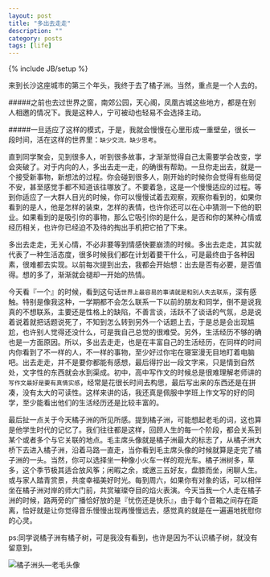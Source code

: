 ```yaml
---
layout: post
title: "多出去走走"
description: ""
category: posts
tags: [life]
---
```

{% include JB/setup %}

来到长沙这座城市的第三个年头，我终于去了橘子洲。当然，重点是一个人去的。

#####之前也去过世界之窗，南郊公园，天心阁，凤凰古城这些地方，都是在别人相邀的情况下。我是这种人，宁可被动也轻易不会选择主动。
<!--break-->
#####一旦适应了这样的模式，于是，我就会慢慢在心里形成一重壁垒，很长一段时间，活在这样的世界里：`缺少交流，缺少思考`。

直到同学聚会，见到很多人，听到很多故事，才渐渐觉得自己太需要学会改变，学会突破了。对于内向的人，多出去走一走，的确很有帮助。一旦你走出去，就是一个接受新事物，新想法的过程。你会碰到很多人，刚开始的时候你会觉得有些局促不安，甚至感觉手都不知道该往哪放了。不要着急，这是一个慢慢适应的过程。等到你适应了一大群人目光的时候，你可以慢慢试着去观察，观察你看到的，如果你看到的是人，他是怎样的装束，怎样的表情，也许你还可以在心中猜测一下他的职业。如果看到的是吸引你的事物，那么它吸引你的是什么，是否和你的某种心情或经历相关，也许你已经迫不及待的掏出手机把它拍了下来。

多出去走走，无关心情，不必非要等到情感快要崩溃的时候。多出去走走，其实就代表了一种生活态度，很多时候我们都在计划着要干什么，可是最终由于各种因素，很难都去实现。以前每次提到出去，我都会开始想：出去是否有必要，是否值得。想的多了，渐渐就会褪却一开始的热情。

今天看『一个』的时候，看到这句话`世界上最容易的事请就是和别人失去联系`，深有感触。特别是像我这种，一学期都不会怎么联系一下以前的朋友和同学，倒不是说我真的不想联系，主要还是性格上的缺陷，不善言谈，活跃不了谈话的气氛，总是说着说着就把话题说死了，不知到怎么转到另外一个话题上去，于是总是会出现尴尬，也许别人觉得还没什么，可是我自己总觉的很难受。另外，生活经历不够的确也是一方面原因。所以，多出去走走，也是在丰富自己的生活经历，在同样的时间内你看到了不一样的人，不一样的事物，至少好过你宅在寝室漫无目地盯着电脑吧。出去走走，并不是要你都能有感想，最后得拧出一段文字来，只是情到自然处，文字性的东西就会水到渠成。初中，高中写作文的时候总是很难理解老师讲的`写作文最好是要有真情实感`，经常是花很长时间去构思，最后写出来的东西还是在拼凑，没有太大的可读性。这样来讲的话，我还真是佩服中学班上作文写的好的同学，至少能看出他们的生活经历还是比较丰富的。

最后扯一点关于今天橘子洲的所见所感。提到橘子洲，可能想起老毛的词，这也算是他学生时代的记忆了。我们往往都是这样，回顾人生的每一个阶段，都会关系到某个或者多个与它关联的地点。毛主席头像就是橘子洲最大的标志了，从橘子洲大桥下去进入橘子洲，沿着马路一直走，当你看到毛主席头像的时候就算是走完了橘子洲的一头。当然，你可以选择坐一种像小火车一样的观光车。橘子洲树多，草多，这个季节极其适合放风筝；闲暇之余，或邀三五好友，盘膝而坐，闲聊人生。或与家人踏青赏景，共度幸福美好时光。每到周六，如果你有对象的话，可以相伴坐在橘子洲对岸的师大门前，共赏璀璨夺目的焰火表演。今天当我一个人走在橘子洲的时候，路两旁的广播恰好放的是『忧伤还是快乐』，由于每个音箱之间存在距离，恰好就是让你觉得音乐慢慢出现再慢慢远去，感觉真的就是在一遍遍地抚慰你的心灵。

ps:同学说橘子洲有橘子树，可是我没有看到，也许是因为不认识橘子树，就没有留意到。

![橘子洲头—老毛头像](http://ww1.sinaimg.cn/mw690/7ccd1e6ajw9e53ry64id5j20qu0co41v.jpg)

